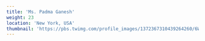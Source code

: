 ```yaml
---
title: 'Ms. Padma Ganesh'
weight: 23
location: 'New York, USA'
thumbnail: 'https://pbs.twimg.com/profile_images/1372367310439264260/6WFpXQYp_400x400.jpg'
---
```

